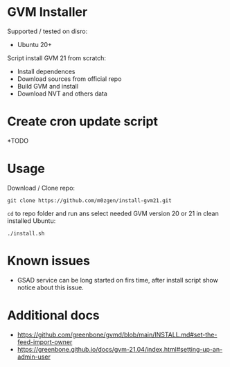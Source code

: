 # GVM Installer

Supported / tested on disro:

* Ubuntu 20+

Script install GVM 21 from scratch:

* Install dependences
* Download sources from official repo
* Build GVM and install
* Download NVT and others data

# Create cron update script
*TODO

# Usage

Download / Clone repo:

```
git clone https://github.com/m0zgen/install-gvm21.git
```

`cd` to repo folder and run ans select needed GVM version 20 or 21 in clean installed Ubuntu:

```
./install.sh
```

# Known issues

* GSAD service can be long started on firs time, after install script show notice about this issue.

# Additional docs
* https://github.com/greenbone/gvmd/blob/main/INSTALL.md#set-the-feed-import-owner
* https://greenbone.github.io/docs/gvm-21.04/index.html#setting-up-an-admin-user

